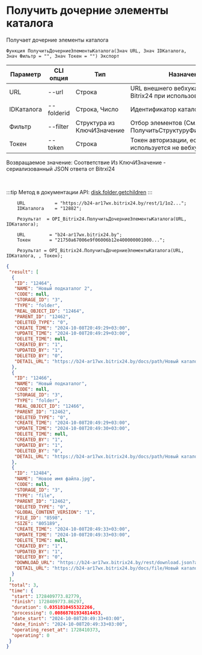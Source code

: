 ﻿---
sidebar_position: 7
---

# Получить дочерние элементы каталога
 Получает дочерние элементы каталога



`Функция ПолучитьДочерниеЭлементыКаталога(Знач URL, Знач IDКаталога, Знач Фильтр = "", Знач Токен = "") Экспорт`

  | Параметр | CLI опция | Тип | Назначение |
  |-|-|-|-|
  | URL | --url | Строка | URL внешнего вебхука или адрес Bitrix24 при использовании токена |
  | IDКаталога | --folderid | Строка, Число | Идентификатор каталога |
  | Фильтр | --filter | Структура из КлючИЗначение | Отбор элементов (См. ПолучитьСтруктуруФильтраКаталога) |
  | Токен | --token | Строка | Токен авторизации, если используется не вебхук |

  
  Возвращаемое значение:   Соответствие Из КлючИЗначение - сериализованный JSON ответа от Bitrxi24

<br/>

:::tip
Метод в документации API: [disk.folder.getchildren](https://dev.1c-bitrix.ru/rest_help/disk/folder/disk_folder_getchildren.php)
:::
<br/>


```bsl title="Пример кода"
    URL           = "https://b24-ar17wx.bitrix24.by/rest/1/1o2...";
    IDКаталога    = "12882";

    Результат  = OPI_Bitrix24.ПолучитьДочерниеЭлементыКаталога(URL, IDКаталога);

    URL         = "b24-ar17wx.bitrix24.by";
    Токен       = "21750a67006e9f06006b12e400000001000...";

    Результат = OPI_Bitrix24.ПолучитьДочерниеЭлементыКаталога(URL, IDКаталога, , Токен);
```
    



```json title="Результат"
{
 "result": [
  {
   "ID": "12464",
   "NAME": "Новый подкаталог 2",
   "CODE": null,
   "STORAGE_ID": "3",
   "TYPE": "folder",
   "REAL_OBJECT_ID": "12464",
   "PARENT_ID": "12462",
   "DELETED_TYPE": "0",
   "CREATE_TIME": "2024-10-08T20:49:29+03:00",
   "UPDATE_TIME": "2024-10-08T20:49:29+03:00",
   "DELETE_TIME": null,
   "CREATED_BY": "1",
   "UPDATED_BY": "1",
   "DELETED_BY": "0",
   "DETAIL_URL": "https://b24-ar17wx.bitrix24.by/docs/path/Новый каталог/Новый подкаталог 2"
  },
  {
   "ID": "12466",
   "NAME": "Новый подкаталог",
   "CODE": null,
   "STORAGE_ID": "3",
   "TYPE": "folder",
   "REAL_OBJECT_ID": "12466",
   "PARENT_ID": "12462",
   "DELETED_TYPE": "0",
   "CREATE_TIME": "2024-10-08T20:49:29+03:00",
   "UPDATE_TIME": "2024-10-08T20:49:30+03:00",
   "DELETE_TIME": null,
   "CREATED_BY": "1",
   "UPDATED_BY": "1",
   "DELETED_BY": "0",
   "DETAIL_URL": "https://b24-ar17wx.bitrix24.by/docs/path/Новый каталог/Новый подкаталог"
  },
  {
   "ID": "12484",
   "NAME": "Новое имя файла.jpg",
   "CODE": null,
   "STORAGE_ID": "3",
   "TYPE": "file",
   "PARENT_ID": "12462",
   "DELETED_TYPE": "0",
   "GLOBAL_CONTENT_VERSION": "1",
   "FILE_ID": "8598",
   "SIZE": "805189",
   "CREATE_TIME": "2024-10-08T20:49:33+03:00",
   "UPDATE_TIME": "2024-10-08T20:49:33+03:00",
   "DELETE_TIME": null,
   "CREATED_BY": "1",
   "UPDATED_BY": "1",
   "DELETED_BY": "0",
   "DOWNLOAD_URL": "https://b24-ar17wx.bitrix24.by/rest/download.json?auth=717e0567006e9f06006b12e400000001000007c2ebc8f80264531d4fc09a27052a7fe2&token=disk%7CaWQ9MTI0ODQmXz13ZmZYeEVGUlYxMGZ3ZkFiRGRkNzMwaVdxemJZblVnYQ%3D%3D%7CImRvd25sb2FkfGRpc2t8YVdROU1USTBPRFFtWHoxM1ptWlllRVZHVWxZeE1HWjNaa0ZpUkdSa056TXdhVmR4ZW1KWmJsVm5ZUT09fDcxN2UwNTY3MDA2ZTlmMDYwMDZiMTJlNDAwMDAwMDAxMDAwMDA3YzJlYmM4ZjgwMjY0NTMxZDRmYzA5YTI3MDUyYTdmZTIi.B3XddP%2FBGE1sSooNNYv4OIYxMWO96RY5ZDzpO%2BF1FDw%3D",
   "DETAIL_URL": "https://b24-ar17wx.bitrix24.by/docs/file/Новый каталог/Новое имя файла.jpg"
  }
 ],
 "total": 3,
 "time": {
  "start": 1728409773.82779,
  "finish": 1728409773.86297,
  "duration": 0.0351810455322266,
  "processing": 0.00868701934814453,
  "date_start": "2024-10-08T20:49:33+03:00",
  "date_finish": "2024-10-08T20:49:33+03:00",
  "operating_reset_at": 1728410373,
  "operating": 0
 }
}
```
